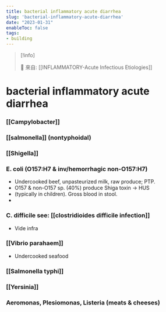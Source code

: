 ```yaml
---
title: bacterial inflammatory acute diarrhea
slug: 'bacterial-inflammatory-acute-diarrhea'
date: "2023-01-31"
enableToc: false
tags:
- building
---
```


> [!info]
>
> 🌱 來自: [[INFLAMMATORY-Acute Infectious Etiologies]]

# bacterial inflammatory acute diarrhea

### [[Campylobacter]]

### [[salmonella]] (nontyphoidal)

### [[Shigella]]

### E. coli (O157:H7 & inv/hemorrhagic non-O157:H7)
* Undercooked beef, unpasteurized milk, raw produce; PTP.
* O157 & non-O157 sp. (40%) produce Shiga toxin → HUS
* (typically in children). Gross blood in stool.
* 
### C. difficile see: [[clostridioides difficile infection]]
* Vide infra
### [[Vibrio parahaem]]
* Undercooked seafood
### [[Salmonella typhi]]
### [[Yersinia]]
### Aeromonas, Plesiomonas, Listeria (meats & cheeses)
